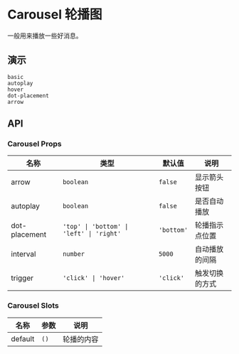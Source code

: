 # Carousel 轮播图

一般用来播放一些好消息。

## 演示

```demo
basic
autoplay
hover
dot-placement
arrow
```

## API

### Carousel Props

| 名称 | 类型 | 默认值 | 说明 |
| --- | --- | --- | --- |
| arrow | `boolean` | `false` | 显示箭头按钮 |
| autoplay | `boolean` | `false` | 是否自动播放 |
| dot-placement | `'top' \| 'bottom' \| 'left' \| 'right'` | `'bottom'` | 轮播指示点位置 |
| interval | `number` | `5000` | 自动播放的间隔 |
| trigger | `'click' \| 'hover'` | `'click'` | 触发切换的方式 |

### Carousel Slots

| 名称    | 参数 | 说明       |
| ------- | ---- | ---------- |
| default | `()` | 轮播的内容 |
